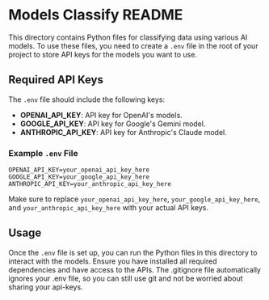 # Models Classify README

This directory contains Python files for classifying data using various AI models. To use these files, you need to create a `.env` file in the root of your project to store API keys for the models you want to use.

## Required API Keys

The `.env` file should include the following keys:

- **OPENAI_API_KEY**: API key for OpenAI's models.
- **GOOGLE_API_KEY**: API key for Google's Gemini model.
- **ANTHROPIC_API_KEY**: API key for Anthropic's Claude model.

### Example `.env` File

```plaintext
OPENAI_API_KEY=your_openai_api_key_here
GOOGLE_API_KEY=your_google_api_key_here
ANTHROPIC_API_KEY=your_anthropic_api_key_here
```

Make sure to replace `your_openai_api_key_here`, `your_google_api_key_here`, and `your_anthropic_api_key_here` with your actual API keys.

## Usage

Once the `.env` file is set up, you can run the Python files in this directory to interact with the models. Ensure you have installed all required dependencies and have access to the APIs. The .gitignore file automatically ignores your .env file, so you can still use git and not be worried about sharing your api-keys.
